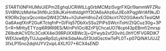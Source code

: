 $START$i0NFHUMsUiEPm2EghqUCRWtLLg0rbMCMziSvgrFXQr/9ammWFZRuSVt8NUzMsHw3hf6rJcS9iJKxHnthIdghYf3OA6sAhz6uUIEoXPqgWrIAf9kJDK9ORx2qcxQccmbxQW42CMs+h2uheH4hoZxEGDkcirt702GGAexfcTeslQMGa6AxqfXnP2GuKTctqfnP+D/Flq57DbXxSSu2PiPsSWcnToH/ZtQCuz30g+3P5+R+MHtyETYzqi6R9RI9ES/M/nPVlOci8ZrP1jChcaUO78cpt43pEBmf/2mrspZ6IbdtACVD1c3CoKX4ei39RPJXXBWc3j+QYwyb2xf20vihL0hYCfFVGRDlK7WEfJsw6jfyTUJupeRpSzLykhkSdaAkuSf3UdGsctiwTePL0T+p07QiNA1JUJZ3fxLP15no2dqhUYV2xipL4XLfO7+6CX4s$END$